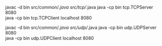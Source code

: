javac -d bin src/common/*.java src/tcp/*.java
java -cp bin tcp.TCPServer 8080   
java -cp bin tcp.TCPClient localhost 8080 

javac -d bin src/common/*.java src/udp/*.java
java -cp bin udp.UDPServer 8080   
java -cp bin udp.UDPClient localhost 8080